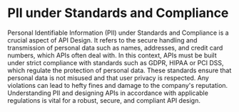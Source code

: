 # PII under Standards and Compliance

Personal Identifiable Information (PII) under Standards and Compliance is a crucial aspect of API Design. It refers to the secure handling and transmission of personal data such as names, addresses, and credit card numbers, which APIs often deal with. In this context, APIs must be built under strict compliance with standards such as GDPR, HIPAA or PCI DSS, which regulate the protection of personal data. These standards ensure that personal data is not misused and that user privacy is respected. Any violations can lead to hefty fines and damage to the company's reputation. Understanding PII and designing APIs in accordance with applicable regulations is vital for a robust, secure, and compliant API design.